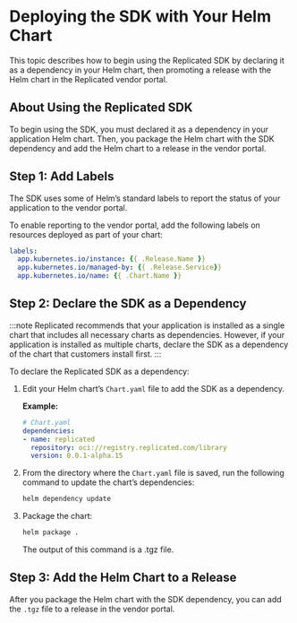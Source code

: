 # Deploying the SDK with Your Helm Chart

This topic describes how to begin using the Replicated SDK by declaring it as a dependency in your Helm chart, then promoting a release with the Helm chart in the Replicated vendor portal. 

## About Using the Replicated SDK

To begin using the SDK, you must declared it as a dependency in your application Helm chart. Then, you package the Helm chart with the SDK dependency and add the Helm chart to a release in the vendor portal.

## Step 1: Add Labels

The SDK uses some of Helm’s standard labels to report the status of your application to the vendor portal.

To enable reporting to the vendor portal, add the following labels on resources deployed as part of your chart:

```yaml
labels:
  app.kubernetes.io/instance: {{ .Release.Name }}
  app.kubernetes.io/managed-by: {{ .Release.Service}}
  app.kubernetes.io/name: {{ .Chart.Name }}
```  

## Step 2: Declare the SDK as a Dependency

:::note
Replicated recommends that your application is installed as a single chart that includes all necessary charts as dependencies. However, if your application is installed as multiple charts, declare the SDK as a dependency of the chart that customers install first.
:::

To declare the Replicated SDK as a dependency:

1. Edit your Helm chart’s `Chart.yaml` file to add the SDK as a dependency.

   **Example:**

   ```yaml
   # Chart.yaml
   dependencies:
   - name: replicated
     repository: oci://registry.replicated.com/library
     version: 0.0.1-alpha.15
   ```

1. From the directory where the `Chart.yaml` file is saved, run the following command to update the chart’s dependencies:

   ```bash
   helm dependency update
   ```

1. Package the chart:

   ```bash
   helm package .
   ```

   The output of this command is a .tgz file.

## Step 3: Add the Helm Chart to a Release   

After you package the Helm chart with the SDK dependency, you can add the `.tgz` file to a release in the vendor portal.